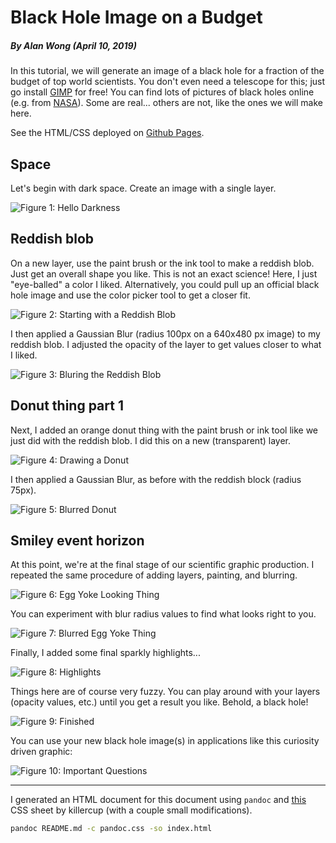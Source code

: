 # Black Hole Image on a Budget

##### By Alan Wong (April 10, 2019)

In this tutorial, we will generate an image of a black hole for a fraction of
the budget of top world scientists. You don't even need a telescope for this;
just go install [GIMP](https://www.gimp.org/) for free! You can find lots of
pictures of black holes online (e.g. from
[NASA](https://www.jpl.nasa.gov/news/news.php?feature=7372)). Some are real...
others are not, like the ones we will make here.

See the HTML/CSS deployed on [Github Pages](https://captainalan.github.io/black-hole-tutorial/).

## Space

Let's begin with dark space. Create an image with a single layer.

![Figure 1: Hello Darkness](images/img_01.png)

## Reddish blob

On a new layer, use the paint brush or the ink tool to make a reddish blob. 
Just get an overall shape you like. This is not an exact science! Here, I just
"eye-balled" a color I liked. Alternatively, you could pull up an official black
hole image and use the color picker tool to get a closer fit.

![Figure 2: Starting with a Reddish Blob](images/img_02.png)

I then applied a Gaussian Blur (radius 100px on a 640x480 px image) to my
reddish blob. I adjusted the opacity of the layer to get values closer to what I
liked.

![Figure 3: Bluring the Reddish Blob](images/img_03.png)

## Donut thing part 1

Next, I added an orange donut thing with the paint brush or ink tool like we
just did with the reddish blob. I did this on a new (transparent) layer.

![Figure 4: Drawing a Donut](images/img_04.png)

I then applied a Gaussian Blur, as before with the reddish block (radius 75px).

![Figure 5: Blurred Donut](images/img_05.png)

## Smiley event horizon

At this point, we're at the final stage of our scientific graphic production. I
repeated the same procedure of adding layers, painting, and blurring.

![Figure 6: Egg Yoke Looking Thing](images/img_06.png)

You can experiment with blur radius values to find what looks right to you.

![Figure 7: Blurred Egg Yoke Thing](images/img_07.png)

Finally, I added some final sparkly highlights...

![Figure 8: Highlights](images/img_08.png)

Things here are of course very fuzzy. You can play around with your layers (opacity values, etc.) until you get a result you like. Behold, a black hole!

![Figure 9: Finished](images/img_09.png)

You can use your new black hole image(s) in applications like this curiosity
driven graphic: 

![Figure 10: Important Questions](images/img_10.png)

<hr>

I generated an HTML document for this document using `pandoc` and
[this](https://gist.github.com/killercup/5917178) CSS sheet by killercup (with a
couple small modifications).

```bash
pandoc README.md -c pandoc.css -so index.html
```
